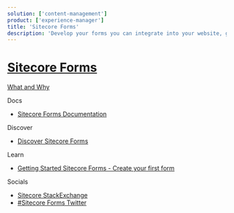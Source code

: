 ```yaml
---
solution: ['content-management']
product: ['experience-manager']
title: 'Sitecore Forms'
description: 'Develop your forms you can integrate into your website, great to capture key information about your customers.'
---
```


# [Sitecore Forms]()

[What and Why]()

Docs

- [Sitecore Forms Documentation](https://doc.sitecore.com/en/users/101/sitecore-experience-platform/sitecore-forms.html)

Discover

- [Discover Sitecore Forms]()

Learn

- [Getting Started Sitecore Forms - Create your first form](https://www.sitecore.com/knowledge-center/blog/359/sitecore-forms-create-your-first-form-4570)

Socials

- [Sitecore StackExchange](https://sitecore.stackexchange.com/questions/tagged/sitecore-forms)
- [#Sitecore Forms Twitter](https://twitter.com/search?q=sitecoreforms&src=typed_query&f=live)
